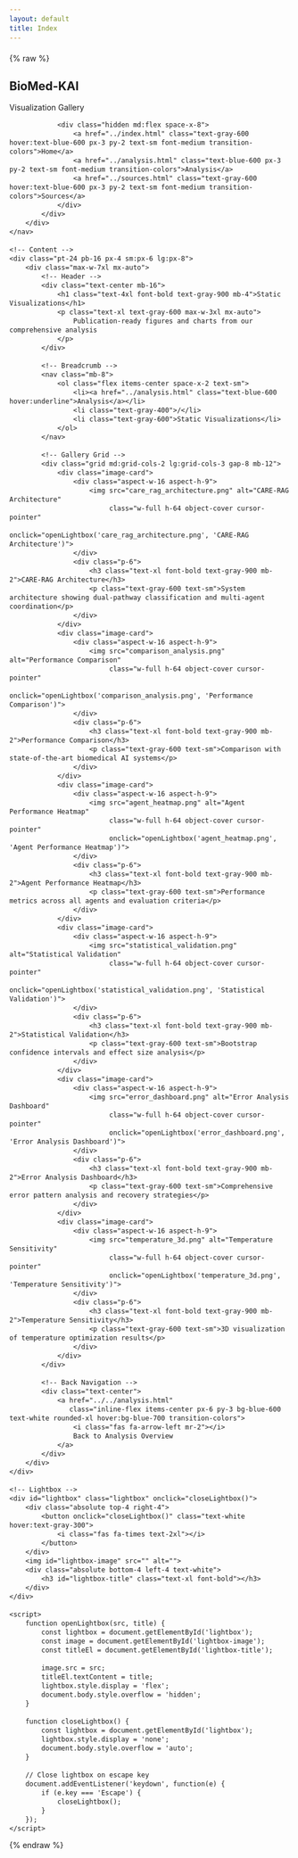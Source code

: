 ```yaml
---
layout: default
title: Index
---
```


<div class="interactive-analysis">
{% raw %}
<!-- Navigation -->
    <nav class="nav-glass fixed w-full top-0 z-50">
        <div class="max-w-7xl mx-auto px-4 sm:px-6 lg:px-8">
            <div class="flex justify-between items-center py-4">
                <div class="flex items-center space-x-3">
                    <div class="w-10 h-10 bg-gradient-to-br from-blue-500 to-purple-600 rounded-xl flex items-center justify-center">
                        <i class="fas fa-brain text-white text-lg"></i>
                    </div>
                    <div>
                        <h1 class="text-xl font-bold text-gray-900">BioMed-KAI</h1>
                        <p class="text-xs text-gray-600">Visualization Gallery</p>
                    </div>
                </div>
                
                <div class="hidden md:flex space-x-8">
                    <a href="../index.html" class="text-gray-600 hover:text-blue-600 px-3 py-2 text-sm font-medium transition-colors">Home</a>
                    <a href="../analysis.html" class="text-blue-600 px-3 py-2 text-sm font-medium transition-colors">Analysis</a>
                    <a href="../sources.html" class="text-gray-600 hover:text-blue-600 px-3 py-2 text-sm font-medium transition-colors">Sources</a>
                </div>
            </div>
        </div>
    </nav>

    <!-- Content -->
    <div class="pt-24 pb-16 px-4 sm:px-6 lg:px-8">
        <div class="max-w-7xl mx-auto">
            <!-- Header -->
            <div class="text-center mb-16">
                <h1 class="text-4xl font-bold text-gray-900 mb-4">Static Visualizations</h1>
                <p class="text-xl text-gray-600 max-w-3xl mx-auto">
                    Publication-ready figures and charts from our comprehensive analysis
                </p>
            </div>

            <!-- Breadcrumb -->
            <nav class="mb-8">
                <ol class="flex items-center space-x-2 text-sm">
                    <li><a href="../analysis.html" class="text-blue-600 hover:underline">Analysis</a></li>
                    <li class="text-gray-400">/</li>
                    <li class="text-gray-600">Static Visualizations</li>
                </ol>
            </nav>

            <!-- Gallery Grid -->
            <div class="grid md:grid-cols-2 lg:grid-cols-3 gap-8 mb-12">
                <div class="image-card">
                    <div class="aspect-w-16 aspect-h-9">
                        <img src="care_rag_architecture.png" alt="CARE-RAG Architecture" 
                             class="w-full h-64 object-cover cursor-pointer"
                             onclick="openLightbox('care_rag_architecture.png', 'CARE-RAG Architecture')">
                    </div>
                    <div class="p-6">
                        <h3 class="text-xl font-bold text-gray-900 mb-2">CARE-RAG Architecture</h3>
                        <p class="text-gray-600 text-sm">System architecture showing dual-pathway classification and multi-agent coordination</p>
                    </div>
                </div>
                <div class="image-card">
                    <div class="aspect-w-16 aspect-h-9">
                        <img src="comparison_analysis.png" alt="Performance Comparison" 
                             class="w-full h-64 object-cover cursor-pointer"
                             onclick="openLightbox('comparison_analysis.png', 'Performance Comparison')">
                    </div>
                    <div class="p-6">
                        <h3 class="text-xl font-bold text-gray-900 mb-2">Performance Comparison</h3>
                        <p class="text-gray-600 text-sm">Comparison with state-of-the-art biomedical AI systems</p>
                    </div>
                </div>
                <div class="image-card">
                    <div class="aspect-w-16 aspect-h-9">
                        <img src="agent_heatmap.png" alt="Agent Performance Heatmap" 
                             class="w-full h-64 object-cover cursor-pointer"
                             onclick="openLightbox('agent_heatmap.png', 'Agent Performance Heatmap')">
                    </div>
                    <div class="p-6">
                        <h3 class="text-xl font-bold text-gray-900 mb-2">Agent Performance Heatmap</h3>
                        <p class="text-gray-600 text-sm">Performance metrics across all agents and evaluation criteria</p>
                    </div>
                </div>
                <div class="image-card">
                    <div class="aspect-w-16 aspect-h-9">
                        <img src="statistical_validation.png" alt="Statistical Validation" 
                             class="w-full h-64 object-cover cursor-pointer"
                             onclick="openLightbox('statistical_validation.png', 'Statistical Validation')">
                    </div>
                    <div class="p-6">
                        <h3 class="text-xl font-bold text-gray-900 mb-2">Statistical Validation</h3>
                        <p class="text-gray-600 text-sm">Bootstrap confidence intervals and effect size analysis</p>
                    </div>
                </div>
                <div class="image-card">
                    <div class="aspect-w-16 aspect-h-9">
                        <img src="error_dashboard.png" alt="Error Analysis Dashboard" 
                             class="w-full h-64 object-cover cursor-pointer"
                             onclick="openLightbox('error_dashboard.png', 'Error Analysis Dashboard')">
                    </div>
                    <div class="p-6">
                        <h3 class="text-xl font-bold text-gray-900 mb-2">Error Analysis Dashboard</h3>
                        <p class="text-gray-600 text-sm">Comprehensive error pattern analysis and recovery strategies</p>
                    </div>
                </div>
                <div class="image-card">
                    <div class="aspect-w-16 aspect-h-9">
                        <img src="temperature_3d.png" alt="Temperature Sensitivity" 
                             class="w-full h-64 object-cover cursor-pointer"
                             onclick="openLightbox('temperature_3d.png', 'Temperature Sensitivity')">
                    </div>
                    <div class="p-6">
                        <h3 class="text-xl font-bold text-gray-900 mb-2">Temperature Sensitivity</h3>
                        <p class="text-gray-600 text-sm">3D visualization of temperature optimization results</p>
                    </div>
                </div>
            </div>
            
            <!-- Back Navigation -->
            <div class="text-center">
                <a href="../../analysis.html" 
                   class="inline-flex items-center px-6 py-3 bg-blue-600 text-white rounded-xl hover:bg-blue-700 transition-colors">
                    <i class="fas fa-arrow-left mr-2"></i>
                    Back to Analysis Overview
                </a>
            </div>
        </div>
    </div>

    <!-- Lightbox -->
    <div id="lightbox" class="lightbox" onclick="closeLightbox()">
        <div class="absolute top-4 right-4">
            <button onclick="closeLightbox()" class="text-white hover:text-gray-300">
                <i class="fas fa-times text-2xl"></i>
            </button>
        </div>
        <img id="lightbox-image" src="" alt="">
        <div class="absolute bottom-4 left-4 text-white">
            <h3 id="lightbox-title" class="text-xl font-bold"></h3>
        </div>
    </div>

    <script>
        function openLightbox(src, title) {
            const lightbox = document.getElementById('lightbox');
            const image = document.getElementById('lightbox-image');
            const titleEl = document.getElementById('lightbox-title');
            
            image.src = src;
            titleEl.textContent = title;
            lightbox.style.display = 'flex';
            document.body.style.overflow = 'hidden';
        }

        function closeLightbox() {
            const lightbox = document.getElementById('lightbox');
            lightbox.style.display = 'none';
            document.body.style.overflow = 'auto';
        }

        // Close lightbox on escape key
        document.addEventListener('keydown', function(e) {
            if (e.key === 'Escape') {
                closeLightbox();
            }
        });
    </script>
{% endraw %}
</div>

<style>
.interactive-analysis {
    width: 100%;
    margin: 20px 0;
}

.interactive-analysis .plotly-graph-div {
    width: 100% !important;
    height: auto !important;
}
</style>
